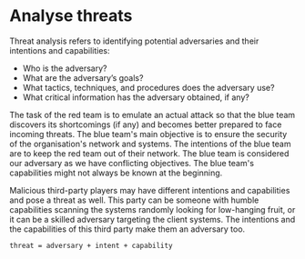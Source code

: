 # Analyse threats

Threat analysis refers to identifying potential adversaries and their intentions and capabilities:

* Who is the adversary?
* What are the adversary’s goals?
* What tactics, techniques, and procedures does the adversary use?
* What critical information has the adversary obtained, if any?

The task of the red team is to emulate an actual attack so that the blue team discovers its shortcomings (if any) 
and becomes better prepared to face incoming threats. The blue team's main objective is to ensure the security of 
the organisation's network and systems. The intentions of the blue team are to keep the red team out of their network. 
The blue team is considered our adversary as we have conflicting objectives. The blue team's capabilities might 
not always be known at the beginning.

Malicious third-party players may have different intentions and capabilities and pose a threat as well. This party 
can be someone with humble capabilities scanning the systems randomly looking for low-hanging fruit, or it can be a 
skilled adversary targeting the client systems. The intentions and the capabilities of this third party make them 
an adversary too.

    threat = adversary + intent + capability
